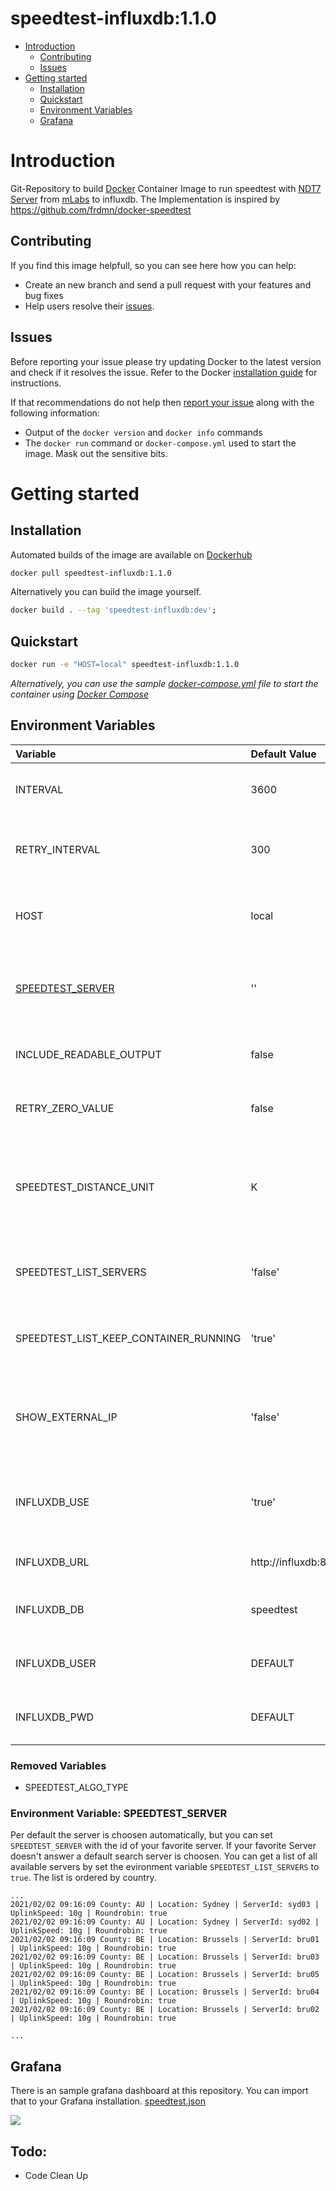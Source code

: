 # speedtest-influxdb:1.1.0

- [Introduction](#introduction)
    - [Contributing](#contributing)
    - [Issues](#issues)
- [Getting started](#getting-started)
    - [Installation](#installation)
    - [Quickstart](#quickstart)
    - [Environment Variables](#environment-variables)
    - [Grafana](#grafana)

# Introduction

Git-Repository to build [Docker](https://www.docker.com/) Container Image to run speedtest with [NDT7 Server](https://github.com/m-lab/ndt-server) from [mLabs](https://www.measurementlab.net/tests/ndt/ndt7/) to influxdb. The Implementation is inspired
by https://github.com/frdmn/docker-speedtest

## Contributing

If you find this image helpfull, so you can see here how you can help:

- Create an new branch and send a pull request with your features and bug fixes
- Help users resolve their [issues](https://github.com/QuadStingray/docker-speedtest-influxdb/issues).

## Issues

Before reporting your issue please try updating Docker to the latest version and check if it resolves the issue. Refer to the
Docker [installation guide](https://docs.docker.com/installation) for instructions.

If that recommendations do not help then [report your issue](https://github.com/QuadStingray/docker-speedtest-influxdb/issues/new) along with the following information:

- Output of the `docker version` and `docker info` commands
- The `docker run` command or `docker-compose.yml` used to start the image. Mask out the sensitive bits.

# Getting started

## Installation

Automated builds of the image are available on
[Dockerhub](https://hub.docker.com/r/quadstingray/speedtest-influxdb/)

```bash
docker pull speedtest-influxdb:1.1.0
```

Alternatively you can build the image yourself.

```bash
docker build . --tag 'speedtest-influxdb:dev';
```

## Quickstart

```bash
docker run -e "HOST=local" speedtest-influxdb:1.1.0
```

*Alternatively, you can use the sample [docker-compose.yml](docker-compose.yml) file to start the container using [Docker Compose](https://docs.docker.com/compose/)*

## Environment Variables

| Variable         | Default Value          | Informations                                                                                  |
|:-----------------|:-----------------------|:----------------------------------------------------------------------------------------------|
| INTERVAL         | 3600                   | Seconds between import of statistics                                                          |
| RETRY_INTERVAL   | 300                    | Seconds between retry of statistics import                                                    |
| HOST             | local                  | host where the speedtest is running for grafana filter                                        |
| [SPEEDTEST_SERVER](#environment-variable-speedtest_server) | ''                     | ndt 7 server. Empty string, means speedtest return server for test                    |
| INCLUDE_READABLE_OUTPUT | false           | Log Speedtest Output to Console |
| RETRY_ZERO_VALUE | false           | Retry Speedtest at Zero Values returned |
| SPEEDTEST_DISTANCE_UNIT | K               | Unit for Distance Calculation K = Kilometers, N = Nautical Miles other Values = Miles |
| SPEEDTEST_LIST_SERVERS | 'false'          | list all available ndt7 servers at the console                  |
| SPEEDTEST_LIST_KEEP_CONTAINER_RUNNING | 'true'          | keep docker container running after listing all ndt7 servers                  |
| SHOW_EXTERNAL_IP | 'false'          | You can activate logging your external Ip to InfluxDb to monitor IP changes.                   |
| INFLUXDB_USE     | 'true'   | You can deactivate save speedtest results to influx                                                             |
| INFLUXDB_URL     | http://influxdb:8086   | Url of your InfluxDb installation                                                             |
| INFLUXDB_DB      | speedtest              | Database at your InfluxDb installation                                                        |
| INFLUXDB_USER    | DEFAULT                | optional user for insert to your InfluxDb                                                     |
| INFLUXDB_PWD     | DEFAULT                | optional password for insert to your InfluxDb                                                 |

### Removed Variables

* SPEEDTEST_ALGO_TYPE

### Environment Variable: SPEEDTEST_SERVER

Per default the server is choosen automatically, but you can set `SPEEDTEST_SERVER` with the id of your favorite server. If your favorite Server doesn't answer a default search server
is choosen. You can get a list of all available servers by set the evironment variable `SPEEDTEST_LIST_SERVERS` to `true`. The list is ordered by country.

```
...
2021/02/02 09:16:09 County: AU | Location: Sydney | ServerId: syd03 | UplinkSpeed: 10g | Roundrobin: true
2021/02/02 09:16:09 County: AU | Location: Sydney | ServerId: syd02 | UplinkSpeed: 10g | Roundrobin: true
2021/02/02 09:16:09 County: BE | Location: Brussels | ServerId: bru01 | UplinkSpeed: 10g | Roundrobin: true
2021/02/02 09:16:09 County: BE | Location: Brussels | ServerId: bru03 | UplinkSpeed: 10g | Roundrobin: true
2021/02/02 09:16:09 County: BE | Location: Brussels | ServerId: bru05 | UplinkSpeed: 10g | Roundrobin: true
2021/02/02 09:16:09 County: BE | Location: Brussels | ServerId: bru04 | UplinkSpeed: 10g | Roundrobin: true
2021/02/02 09:16:09 County: BE | Location: Brussels | ServerId: bru02 | UplinkSpeed: 10g | Roundrobin: true

...
```

## Grafana

There is an sample grafana dashboard at this repository. You can import that to your Grafana installation. [speedtest.json](docker/grafana/provisioning/dashboards/speedtest.json)

![](https://raw.githubusercontent.com/QuadStingray/docker-speedtest-influxdb/master/images/speedtest_dashboard.png)


## Todo:
* Code Clean Up
